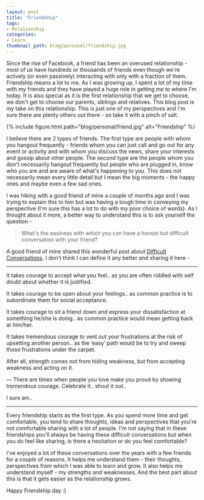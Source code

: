 ```yaml
---
layout: post
title: "Friendship"
tags:
- Relationship
categories:
- Learn
thumbnail_path: blog/personal/friendship.jpg
---
```


Since the rise of Facebook, a friend has been an overused relationship - most of us have hundreds or thousands of friends even though we're actively (or even passively) interacting with only with a fraction of them. Friendship means a lot to me. As I was growing up, I spent a lot of my time with my friends and they have played a huge role in getting me to where I'm today. It is also special as it is the first relationship that we get to choose, we don't get to choose our parents, siblings and relatives. This blog post is my take on this relationship. This is just one of my perspectives and I'm sure there are plenty others out there - so take it with a pinch of salt.

{% include figure.html path="blog/personal/friend.jpg" alt="Friendship" %}

I believe there are 2 types of friends. The first type are people with whom you hangout frequently - friends whom you can just call and go out for any event or activity and with whom you discuss the news, share your interests and gossip about other people. The second type are the people whom you don't necessarily hangout frequently but people who are plugged in, know who you are and are aware of what's happening to you. This does not necessarily mean every little detail but I mean the big moments - the happy ones and maybe even a few sad ones.

I was hiking with a good friend of mine a couple of months ago and I was trying to explain this to him but was having a tough time in conveying my perspective (I'm sure this has a lot to do with my poor choice of words). As I thought about it more, a better way to understand this is to ask yourself the question - 

> What's the easiness with which you can have a honest but difficult conversation with your friend? 

A good friend of mine shared this wonderful post about [Difficult Conversations](http://alearningaday.com/2010/10/difficult-conversations/). I don't think I can define it any better and sharing it here - 

---
It takes courage to accept what you feel..
as you are often riddled with self doubt about whether it is justified.

It takes courage to be open about your feelings..
as common practice is to subordinate them for social acceptance.

It takes courage to sit a friend down and express your dissatisfaction at something he/she is doing..
as common practice would mean getting back at him/her.

It takes tremendous courage to vent out your frustrations at the risk of upsetting another person..
as the ‘easy’ path would be to try and sweep those frustrations under the carpet.

After all, strength comes not from hiding weakness, but from accepting weakness and acting on it.

—
There are times when people you love make you proud by showing tremendous courage. Celebrate it.. shout it out..

I sure am..

---

Every friendship starts as the first type. As you spend more time and get comfortable, you tend to share thoughts, ideas and perspectives that you're not comfortable sharing with a lot of people. I'm not saying that in these friendships you'll always be having these difficult conversations but when you do feel like sharing, is there a hesitation or do you feel comfortable?

I've enjoyed a lot of these conversations over the years with a few friends for a couple of reasons. It helps me understand them - their thoughts, perspectives from which I was able to learn and grow. It also helps me understand myself - my strengths and weaknesses. And the best part about this is that it gets easier as the relationship grows. 

Happy Friendship day :)
